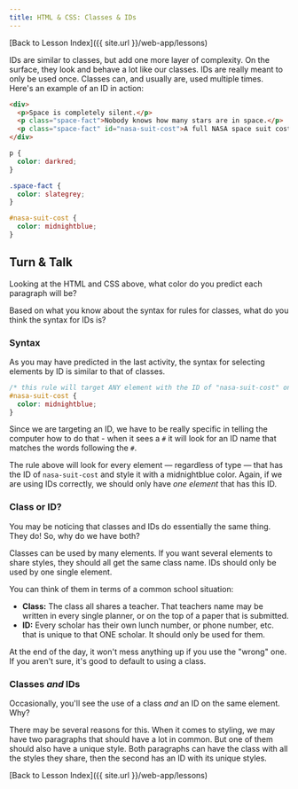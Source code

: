 ```yaml
---
title: HTML & CSS: Classes & IDs
---
```


[Back to Lesson Index]({{ site.url }}/web-app/lessons)

IDs are similar to classes, but add one more layer of complexity. On the surface, they look and behave a lot like our classes. IDs are really meant to only be used once. Classes can, and usually are, used multiple times. Here's an example of an ID in action:

```html
<div>
  <p>Space is completely silent.</p>
  <p class="space-fact">Nobody knows how many stars are in space.</p>
  <p class="space-fact" id="nasa-suit-cost">A full NASA space suit costs $12,000,000.</p>
</div>
```

```css
p {
  color: darkred;
}

.space-fact {
  color: slategrey;
}

#nasa-suit-cost {
  color: midnightblue;
}
```

<div class="try-it">
  <h2>Turn & Talk</h2>
  <p>Looking at the HTML and CSS above, what color do you predict each paragraph will be?</p>
  <p>Based on what you know about the syntax for rules for classes, what do you think the syntax for IDs is?</p>
</div>

### Syntax

As you may have predicted in the last activity, the syntax for selecting elements by ID is similar to that of classes.

```css
/* this rule will target ANY element with the ID of "nasa-suit-cost" on it */
#nasa-suit-cost {
  color: midnightblue;
}
```

Since we are targeting an ID, we have to be really specific in telling the computer how to do that - when it sees a `#` it will look for an ID name that matches the words following the `#`.

The rule above will look for every element — regardless of type — that has the ID of `nasa-suit-cost` and style it with a midnightblue color. Again, if we are using IDs correctly, we should only have _one element_ that has this ID.

### Class or ID?

You may be noticing that classes and IDs do essentially the same thing. They do! So, why do we have both?

Classes can be used by many elements. If you want several elements to share styles, they should all get the same class name. IDs should only be used by one single element.

You can think of them in terms of a common school situation:
- **Class:** The class all shares a teacher. That teachers name may be written in every single planner, or on the top of a paper that is submitted.
- **ID:** Every scholar has their own lunch number, or phone number, etc. that is unique to that ONE scholar. It should only be used for them.

At the end of the day, it won't mess anything up if you use the "wrong" one. If you aren't sure, it's good to default to using a class.

### Classes _and_ IDs

Occasionally, you'll see the use of a class _and_ an ID on the same element. Why?

There may be several reasons for this. When it comes to styling, we may have two paragraphs that should have a lot in common. But one of them should also have a unique style. Both paragraphs can have the class with all the styles they share, then the second has an ID with its unique styles.

[Back to Lesson Index]({{ site.url }}/web-app/lessons)
